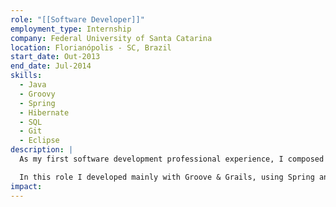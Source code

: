 ```yaml
---
role: "[[Software Developer]]"
employment_type: Internship
company: Federal University of Santa Catarina
location: Florianópolis - SC, Brazil
start_date: Out-2013
end_date: Jul-2014
skills:
  - Java
  - Groovy
  - Spring
  - Hibernate
  - SQL
  - Git
  - Eclipse
description: |
  As my first software development professional experience, I composed University's Superintendence of Information and Communication Technology innovation team, working in the maintenance and evolution of its management support services.

  In this role I developed mainly with Groove & Grails, using Spring and Hibernate. And beside other contributions, I helped to improve Undergraduate Academic Control System, including features and integrations.
impact:
---
```

